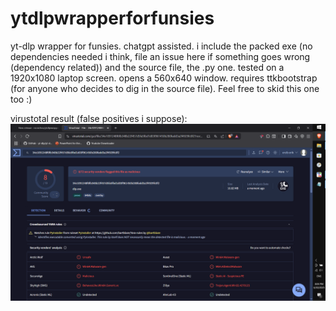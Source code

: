 # ytdlpwrapperforfunsies
yt-dlp wrapper for funsies.
chatgpt assisted.
i include the packed exe (no dependencies needed i think, file an issue here if something goes wrong (dependency related)) and the source file, the .py one.
tested on a 1920x1080 laptop screen.
opens a 560x640 window.
requires ttkbootstrap (for anyone who decides to dig in the source file).
Feel free to skid this one too :)

virustotal result (false positives i suppose):
![Screenshot](Снимок%20экрана%20%285%29.png)
